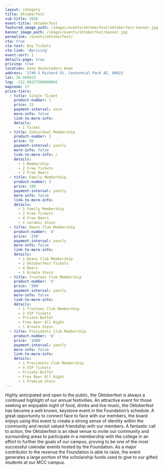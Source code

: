 ```yaml
---
layout: category
title: Oktoberfest
sub-title: 2016
event-title: oktoberfest
featured_image_path: /images/events/oktoberfest/oktoberfest-banner.jpg
banner_image_path: /images/events/oktoberfest/banner.jpg
permalink: /events/oktoberfest/
cta: true
cta-text: Buy Tickets
cta-link: '#pricing'
event-sort: 1
details-page: true
pricing: true
location: Gene Dockstaders Home
address: '1740 S Richard St. Centennial Park AZ, 86021'
lat: 36.958923
lng: -112.98227500000002
mapzoom: 17
price-tiers:
  - title: Single Ticket
    product-number: 1
    price: 15
    payment-interval: once
    more-info: false
    link-to-more-info:
    details:
      - 1 Ticket
  - title: Individual Membership
    product-number: 2
    price: 50
    payment-interval: yearly
    more-info: false
    link-to-more-info: /
    details:
      - 1 Membership
      - 2 Free Tickets
      - 2 Free Beers
  - title: Family Membership
    product-number: 3
    price: 100
    payment-interval: yearly
    more-info: false
    link-to-more-info:
    details:
      - 1 Family Membership
      - 2 Free Tickets
      - 4 Free Beers
      - 1 ceramic Stein
  - title: Deans Club Membership
    product-number: '4'
    price: '250'
    payment-interval: yearly
    more-info: false
    link-to-more-info:
    details:
      - 1 Deans Club Membership
      - 2 Oktoberfest Tickets
      - 4 Beers
      - 1 Ornate Stein
  - title: Trustees Club Membership
    product-number: '5'
    price: '500'
    payment-interval: yearly
    more-info: false
    link-to-more-info:
    details:
      - 1 Trustees Club Membership
      - 2 VIP Tickets
      - Private Buffet
      - Free Beer All Night
      - 1 Ornate Stein
  - title: Presidents Club Membership
    product-number: '6'
    price: '1000'
    payment-interval: yearly
    more-info: false
    link-to-more-info:
    details:
      - 1 Presidents Club Membership
      - 4 VIP Tickets
      - Private Buffet
      - Free Beer All Night
      - 1 Premium Stein
---
```



Highly anticipated and open to the public, the Oktoberfest is always a continued highlight of our annual festivities. An attractive event for those seeking an enjoyable night of food, drinks and live music, the Oktoberfest has become a  well known, keystone event in the Foundation’s schedule. <!--more--> A great opportunity to connect face to face with our members, the board enjoys using this event to create a strong sense of identity within the community and revisit valued friendship with our members. A fantastic call to action, the Oktoberfest is an ideal venue to invite our community and surrounding areas to participate in a membership with the college in an effort to further the goals of our campus, proving to be one of the most successful calendar events hosted by the Foundation. As a major contributor to the revenue the Foundation is able to raise, the event generates a large portion of the scholarship funds used to give to our gifted students at our MCC campus.